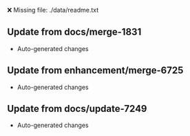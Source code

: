 ❌ Missing file: ./data/readme.txt

## Update from docs/merge-1831
- Auto-generated changes

## Update from enhancement/merge-6725
- Auto-generated changes

## Update from docs/update-7249
- Auto-generated changes
